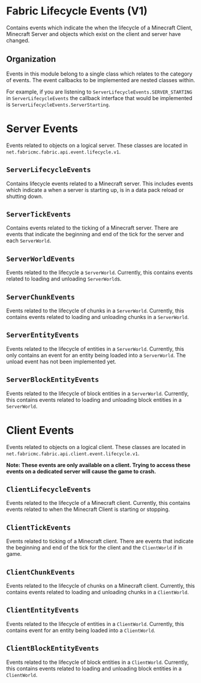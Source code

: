 # Fabric Lifecycle Events (V1)

Contains events which indicate the when the lifecycle of a Minecraft Client, Minecraft Server and objects which exist on the client and server have changed.

## Organization

Events in this module belong to a single class which relates to the category of events.
The event callbacks to be implemented are nested classes within.

For example, if you are listening to `ServerLifecycleEvents.SERVER_STARTING` in `ServerLifecycleEvents` the callback interface that would be implemented is `ServerLifecycleEvents.ServerStarting`.

# Server Events

Events related to objects on a logical server.
These classes are located in `net.fabricmc.fabric.api.event.lifecycle.v1`.

## `ServerLifecycleEvents`

Contains lifecycle events related to a Minecraft server.
This includes events which indicate a when a server is starting up, is in a data pack reload or shutting down.

## `ServerTickEvents`

Contains events related to the ticking of a Minecraft server.
There are events that indicate the beginning and end of the tick for the server and each `ServerWorld`.

## `ServerWorldEvents`

Events related to the lifecycle a `ServerWorld`.
Currently, this contains events related to loading and unloading `ServerWorld`s.

## `ServerChunkEvents`

Events related to the lifecycle of chunks in a `ServerWorld`.
Currently, this contains events related to loading and unloading chunks in a `ServerWorld`.

## `ServerEntityEvents`

Events related to the lifecycle of entities in a `ServerWorld`.
Currently, this only contains an event for an entity being loaded into a `ServerWorld`.
The unload event has not been implemented yet.

## `ServerBlockEntityEvents`

Events related to the lifecycle of block entities in a `ServerWorld`.
Currently, this contains events related to loading and unloading block entities in a `ServerWorld`.

# Client Events

Events related to objects on a logical client.
These classes are located in `net.fabricmc.fabric.api.client.event.lifecycle.v1`.

**Note: These events are only available on a client. Trying to access these events on a dedicated server will cause the game to crash.**

## `ClientLifecycleEvents`

Events related to the lifecycle of a Minecraft client.
Currently, this contains events related to when the Minecraft Client is starting or stopping.

## `ClientTickEvents`

Events related to ticking of a Minecraft client.
There are events that indicate the beginning and end of the tick for the client and the `ClientWorld` if in game.

## `ClientChunkEvents`

Events related to the lifecycle of chunks on a Minecraft client.
Currently, this contains events related to loading and unloading chunks in a `ClientWorld`.

## `ClientEntityEvents`

Events related to the lifecycle of entities in a `ClientWorld`.
Currently, this contains event for an entity being loaded into a `ClientWorld`.

## `ClientBlockEntityEvents`

Events related to the lifecycle of block entities in a `ClientWorld`.
Currently, this contains events related to loading and unloading block entities in a `ClientWorld`.
